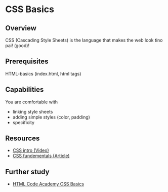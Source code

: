 # CSS Basics

## Overview
CSS (Cascading Style Sheets) is the language that makes the web look tino pai! (good)!

## Prerequisites
HTML-basics (index.html, html tags)

## Capabilities
You are comfortable with

- linking style sheets
- adding simple styles (color, padding)
- specificity

## Resources
- [CSS intro (Video)](/resources/css-intro-VIDEO/README.md)
- [CSS fundementals (Article)](/resources/css-fundamentals-ARTICLE)


## Further study
- [HTML Code Academy CSS Basics](https://www.codecademy.com/courses/web-beginner-en-TlhFi/0/1?curriculum_id=50579fb998b470000202dc8b)

